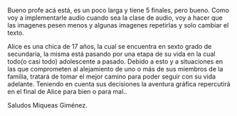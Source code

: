 Bueno profe acá está, es un poco larga y tiene 5 finales, pero bueno. Como voy a implementarle audio cuando sea la clase de audio, voy a hacer que las imagenes pesen menos y algunas imagenes repetirlas y solo cambiar el texto.

Alice es una chica de 17 años, la cual se encuentra en sexto grado de
secundaria, la misma está pasando por una etapa de su vida en la cual
todo(o casi todo) adolescente a pasado. Debido a esto y a situaciones en
las que comprometen al alejamiento de uno o más de sus miembros de la
familia, tratará de tomar el mejor camino para poder seguir con su vida
adelante. Teniendo en cuenta sus decisiones la aventura gráfica
repercutirá en el final de Alice para bien o para mal..

Saludos Miqueas Giménez.
